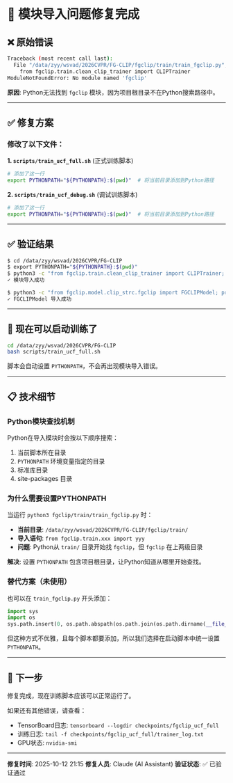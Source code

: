 # 🔧 模块导入问题修复完成

## ❌ 原始错误

```bash
Traceback (most recent call last):
  File "/data/zyy/wsvad/2026CVPR/FG-CLIP/fgclip/train/train_fgclip.py", line 16, in <module>
    from fgclip.train.clean_clip_trainer import CLIPTrainer
ModuleNotFoundError: No module named 'fgclip'
```

**原因**: Python无法找到 `fgclip` 模块，因为项目根目录不在Python搜索路径中。

---

## ✅ 修复方案

### 修改了以下文件：

**1. `scripts/train_ucf_full.sh`** (正式训练脚本)
```bash
# 添加了这一行
export PYTHONPATH="${PYTHONPATH}:$(pwd)"  # 将当前目录添加到Python路径
```

**2. `scripts/train_ucf_debug.sh`** (调试训练脚本)
```bash
# 添加了这一行
export PYTHONPATH="${PYTHONPATH}:$(pwd)"  # 将当前目录添加到Python路径
```

---

## ✅ 验证结果

```bash
$ cd /data/zyy/wsvad/2026CVPR/FG-CLIP
$ export PYTHONPATH="${PYTHONPATH}:$(pwd)"
$ python3 -c "from fgclip.train.clean_clip_trainer import CLIPTrainer; print('✓ 模块导入成功')"
✓ 模块导入成功

$ python3 -c "from fgclip.model.clip_strc.fgclip import FGCLIPModel; print('✓ FGCLIPModel 导入成功')"
✓ FGCLIPModel 导入成功
```

---

## 🚀 现在可以启动训练了

```bash
cd /data/zyy/wsvad/2026CVPR/FG-CLIP
bash scripts/train_ucf_full.sh
```

脚本会自动设置 `PYTHONPATH`，不会再出现模块导入错误。

---

## 📋 技术细节

### Python模块查找机制

Python在导入模块时会按以下顺序搜索：
1. 当前脚本所在目录
2. `PYTHONPATH` 环境变量指定的目录
3. 标准库目录
4. site-packages 目录

### 为什么需要设置PYTHONPATH

当运行 `python3 fgclip/train/train_fgclip.py` 时：
- **当前目录**: `/data/zyy/wsvad/2026CVPR/FG-CLIP/fgclip/train/`
- **导入语句**: `from fgclip.train.xxx import yyy`
- **问题**: Python从 `train/` 目录开始找 `fgclip`，但 `fgclip` 在上两级目录

**解决**: 设置 `PYTHONPATH` 包含项目根目录，让Python知道从哪里开始查找。

### 替代方案（未使用）

也可以在 `train_fgclip.py` 开头添加：
```python
import sys
import os
sys.path.insert(0, os.path.abspath(os.path.join(os.path.dirname(__file__), '../..')))
```

但这种方式不优雅，且每个脚本都要添加，所以我们选择在启动脚本中统一设置 `PYTHONPATH`。

---

## 🎯 下一步

修复完成，现在训练脚本应该可以正常运行了。

如果还有其他错误，请查看：
- TensorBoard日志: `tensorboard --logdir checkpoints/fgclip_ucf_full`
- 训练日志: `tail -f checkpoints/fgclip_ucf_full/trainer_log.txt`
- GPU状态: `nvidia-smi`

---

**修复时间**: 2025-10-12 21:15
**修复人员**: Claude (AI Assistant)
**验证状态**: ✅ 已验证通过
